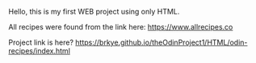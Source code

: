 Hello, this is my first WEB project using only HTML.

All recipes were found from the link here: https://www.allrecipes.co

Project link is here? https://brkye.github.io/theOdinProject1/HTML/odin-recipes/index.html
